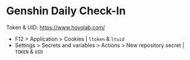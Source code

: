 # Genshin Daily Check-In

Token & UID: https://www.hoyolab.com/

- F12 > Application > Cookies | `ltoken` & `ltuid`
- Settings > Secrets and variables > Actions > New repository secret | `TOKEN` & `UID`
